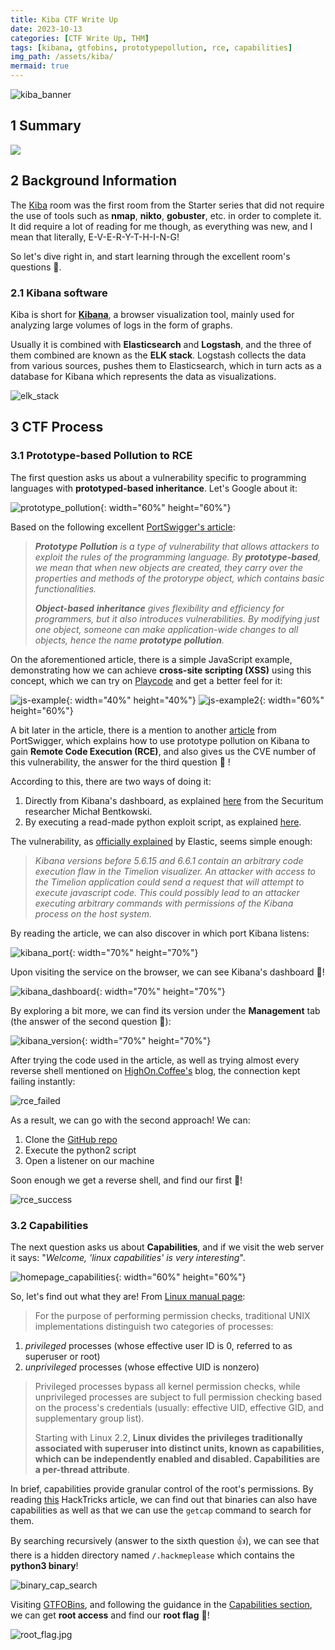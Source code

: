 ```yaml
---
title: Kiba CTF Write Up
date: 2023-10-13
categories: [CTF Write Up, THM]
tags: [kibana, gtfobins, prototypepollution, rce, capabilities]
img_path: /assets/kiba/
mermaid: true
---
```


![kiba_banner](kiba_banner.png)

## 1 Summary

[![](https://mermaid.ink/img/pako:eNpdkLFOAzEMhl8lMstVaqXOGZBoDxhoRVXYCIN7cWjUXHxKfEJV1RdhYebteARyvQXwYuv_7U_yf4KGLYEGF_i92WMStdqaqErdvDz4HUZ8VbOZ2iQWlmNHasMh9OI5FvlacV1V2-WtMiZ-f358TSZaa8c8Eor52xutgbbEDnc-ePGUB_v--e5x4WO-IBdVYpZ_VyPQxL-9CZhzTU4N3CyJD6Sv3HwOU2gpteht-ew07BqQPbVkQJfRYjoYMPFc9rAXfjrGBrSknqbQdxaFao9vCVvQDkMuKlkvnNZjVJfEzj_4vmhX?type=png)](https://mermaid.live/edit#pako:eNpdkLFOAzEMhl8lMstVaqXOGZBoDxhoRVXYCIN7cWjUXHxKfEJV1RdhYebteARyvQXwYuv_7U_yf4KGLYEGF_i92WMStdqaqErdvDz4HUZ8VbOZ2iQWlmNHasMh9OI5FvlacV1V2-WtMiZ-f358TSZaa8c8Eor52xutgbbEDnc-ePGUB_v--e5x4WO-IBdVYpZ_VyPQxL-9CZhzTU4N3CyJD6Sv3HwOU2gpteht-ew07BqQPbVkQJfRYjoYMPFc9rAXfjrGBrSknqbQdxaFao9vCVvQDkMuKlkvnNZjVJfEzj_4vmhX)

## 2 Background Information

The [Kiba](https://tryhackme.com/room/kiba) room was the first room from the Starter series that did not require the use of tools such as **nmap**, **nikto**, **gobuster**, etc. in order to complete it. It did require a lot of reading for me though, as everything was new, and I mean that literally, E-V-E-R-Y-T-H-I-N-G! 

So let's dive right in, and start learning through the excellent room's questions 👏. 

### 2.1 Kibana software

Kiba is short for **[Kibana](https://www.tutorialspoint.com/kibana/index.htm)**, a browser visualization tool, mainly used for analyzing large volumes of logs in the form of graphs. 

Usually it is combined with **Elasticsearch** and **Logstash**, and the three of them combined are known as the **ELK stack**. Logstash collects the data from various sources, pushes them to Elasticsearch, which in turn acts as a database for Kibana which represents the data as visualizations.

![elk_stack](https://www.tutorialspoint.com/kibana/images/elk_stack.jpg)

## 3 CTF Process

### 3.1 Prototype-based Pollution to RCE

The first question asks us about a vulnerability specific to programming languages with **prototyped-based inheritance**. Let's Google about it:

![prototype_pollution](q1-prototype-based-inheritance.png){: width="60%" height="60%"}

Based on the following excellent [PortSwigger's article](https://portswigger.net/daily-swig/prototype-pollution-the-dangerous-and-underrated-vulnerability-impacting-javascript-applications):

>*__Prototype__ __Pollution__ is a type of vulnerability that allows attackers to exploit the rules of the programming language. By __prototype-based__, we mean that when new objects are created, they carry over the properties and methods of the protorype object, which contains basic functionalities.*
>
>*__Object-based__ __inheritance__ gives flexibility and efficiency for programmers, but it also introduces vulnerabilities. By modifying just one object, someone can make application-wide changes to all objects, hence the name __prototype__ __pollution__.*

On the aforementioned article, there is a simple JavaScript example, demonstrating how we can achieve **cross-site scripting (XSS)** using this concept, which we can try on [Playcode](https://playcode.io/javascript) and get a better feel for it:

![js-example](pp1.png){: width="40%" height="40%"}
![js-example2](pp2.png){: width="60%" height="60%"}

A bit later in the article, there is a mention to another [article](https://portswigger.net/daily-swig/elk-stack-exploit-for-kibana-remote-code-execution-flaw-released-on-github) from PortSwigger, which explains how to use prototype pollution on Kibana to gain **Remote Code Execution (RCE)**, and also gives us the CVE number of this vulnerability, the answer for the third question 🥂 !

According to this, there are two ways of doing it:
1. Directly from Kibana's dashboard, as explained [here](https://research.securitum.com/prototype-pollution-rce-kibana-cve-2019-7609/) from the Securitum researcher Michał Bentkowski.
2. By executing a read-made python exploit script, as explained [here](https://www.tenable.com/blog/cve-2019-7609-exploit-script-available-for-kibana-remote-code-execution-vulnerability). 

The vulnerability, as [officially explained](https://discuss.elastic.co/t/elastic-stack-6-6-1-and-5-6-15-security-update/169077) by Elastic, seems simple enough:

>*Kibana versions before 5.6.15 and 6.6.1 contain an arbitrary code execution flaw in the Timelion visualizer. An attacker with access to the Timelion application could send a request that will attempt to execute javascript code. This could possibly lead to an attacker executing arbitrary commands with permissions of the Kibana process on the host system.*

By reading the article, we can also discover in which port Kibana listens:

![kibana_port](port.png){: width="70%" height="70%"}

Upon visiting the service on the browser, we can see Kibana's dashboard 🍾!

![kibana_dashboard](kibana_dashboard.png){: width="70%" height="70%"}

By exploring a bit more, we can find its version under the **Management** tab (the answer of the second question 🍻):

![kibana_version](kibana_version.jpg){: width="70%" height="70%"}

After trying the code used in the article, as well as trying almost every reverse shell mentioned on [HighOn.Coffee's](https://highon.coffee/blog/reverse-shell-cheat-sheet/#php-reverse-shell) blog, the connection kept failing instantly: 

![rce_failed](rce_fail.png)

As a result, we can go with the second approach! We can:
1. Clone the [GitHub repo](https://github.com/LandGrey/CVE-2019-7609/)
2. Execute the python2 script
3. Open a listener on our machine

Soon enough we get a reverse shell, and find our first 🚩!

![rce_success](rce_success.jpg)

### 3.2 Capabilities

The next question asks us about **Capabilities**, and if we visit the web server it says: "_Welcome, 'linux capabilities' is very interesting_". 

![homepage_capabilities](homepage_capabilities.png){: width="60%" height="60%"}

So, let's find out what they are! From [Linux manual page](https://man7.org/linux/man-pages/man7/capabilities.7.html):

>For the purpose of performing permission checks, traditional UNIX implementations distinguish two categories of processes:
1. _privileged_ processes (whose effective user ID is 0, referred to as superuser or root) 
2. _unprivileged_ processes (whose effective UID is nonzero)
>
>Privileged processes bypass all kernel permission checks, while unprivileged processes are subject to full permission checking based on the process's credentials (usually: effective UID, effective GID, and supplementary group list).
>
>Starting with Linux 2.2, **Linux divides the privileges traditionally associated with superuser into distinct units, known as capabilities, which can be independently enabled and disabled. Capabilities are a per-thread attribute**.

In brief, capabilities provide granular control of the root's permissions. By reading [this](https://book.hacktricks.xyz/linux-hardening/privilege-escalation/linux-capabilities#binaries-capabilities) HackTricks article, we can find out that binaries can also have capabilities as well as that we can use the `getcap` command to search for them.

By searching recursively (answer to the sixth question 👍), we can see that there is a hidden directory named `/.hackmeplease` which contains the **python3 binary**! 

![binary_cap_search](binary_cap_search.png)

Visiting [GTFOBins](https://gtfobins.github.io/#python), and following the guidance in the [Capabilities section](https://gtfobins.github.io/gtfobins/python/#capabilities), we can get **root access** and find our **root flag** 🚩!

![root_flag.jpg](root_flag.jpg)
